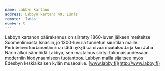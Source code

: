 ```yaml
---
name: Labbyn kartano
address: Labbyn kartano 49, Isnäs
remote: 'Isnäs'
number: C
---
```

Labbyn kartanon päärakennus on siirretty 1860-luvun jälkeen meriteitse Suomenlinnasta Isnäsiin, jo 1300-luvulla tunnetun suurtilan maille. Perinteinen kartanoelämä on tätä nykyä toimivaa maataloutta ja kun Juha Närin alkoi isännöidä Labbya, sen maatalous siirtyi kokonaisuudessaan moderniin biodynaamiseen tuotantoon. Labbyn mailla sijaitsee myös Edesbyn keskiaikaisen kylän museoalue. [www.labby.fi](http://www.labby.fi)